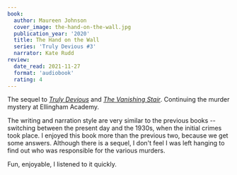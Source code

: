 ```yaml
---
book:
  author: Maureen Johnson
  cover_image: the-hand-on-the-wall.jpg
  publication_year: '2020'
  title: The Hand on the Wall
  series: 'Truly Devious #3'
  narrator: Kate Rudd
review:
  date_read: 2021-11-27
  format: 'audiobook'
  rating: 4
---
```


The sequel to [*Truly Devious*](/reviews/truly-devious/) and [*The Vanishing Stair*](/reviews/the-vanishing-stair/).
Continuing the murder mystery at Ellingham Academy.

The writing and narration style are very similar to the previous books -- switching between the present day and the 1930s, when the initial crimes took place.
I enjoyed this book more than the previous two, because we get some answers.
Although there is a sequel, I don't feel I was left hanging to find out who was responsible for the various murders.

Fun, enjoyable, I listened to it quickly.
